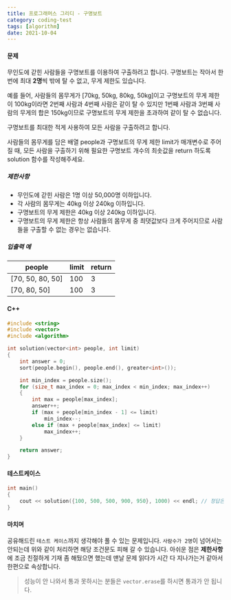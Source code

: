 ```yaml
---
title: 프로그래머스 그리디 - 구명보트
category: coding-test
tags: [algorithm]
date: 2021-10-04
---
```


#### 문제

무인도에 갇힌 사람들을 구명보트를 이용하여 구출하려고 합니다. 구명보트는 작아서 한 번에 최대 **2명**씩 밖에 탈 수 없고, 무게 제한도 있습니다.

예를 들어, 사람들의 몸무게가 [70kg, 50kg, 80kg, 50kg]이고 구명보트의 무게 제한이 100kg이라면 2번째 사람과 4번째 사람은 같이 탈 수 있지만 1번째 사람과 3번째 사람의 무게의 합은 150kg이므로 구명보트의 무게 제한을 초과하여 같이 탈 수 없습니다.

구명보트를 최대한 적게 사용하여 모든 사람을 구출하려고 합니다.

사람들의 몸무게를 담은 배열 people과 구명보트의 무게 제한 limit가 매개변수로 주어질 때, 모든 사람을 구출하기 위해 필요한 구명보트 개수의 최솟값을 return 하도록 solution 함수를 작성해주세요.

##### 제한사항

- 무인도에 갇힌 사람은 1명 이상 50,000명 이하입니다.
- 각 사람의 몸무게는 40kg 이상 240kg 이하입니다.
- 구명보트의 무게 제한은 40kg 이상 240kg 이하입니다.
- 구명보트의 무게 제한은 항상 사람들의 몸무게 중 최댓값보다 크게 주어지므로 사람들을 구출할 수 없는 경우는 없습니다.

##### 입출력 예

| people           | limit | return |
| ---------------- | ----- | ------ |
| [70, 50, 80, 50] | 100   | 3      |
| [70, 80, 50]     | 100   | 3      |

#### C++

```c++
#include <string>
#include <vector>
#include <algorithm>

int solution(vector<int> people, int limit)
{
    int answer = 0;
    sort(people.begin(), people.end(), greater<int>());

    int min_index = people.size();
    for (size_t max_index = 0; max_index < min_index; max_index++)
    {
        int max = people[max_index];
        answer++;
        if (max + people[min_index - 1] <= limit)
            min_index--;
        else if (max + people[max_index] <= limit)
            max_index++;
    }

    return answer;
}
```

#### 테스트케이스

```c++
int main()
{
    cout << solution({100, 500, 500, 900, 950}, 1000) << endl; // 정답은 3
}
```

#### 마치며

공유해드린 `테스트 케이스`까지 생각해야 풀 수 있는 문제입니다. `사람수가 2명`이 넘어서는 안되는데 위와 같이 처리하면 해당 조건문도 피해 갈 수 있습니다. 아쉬운 점은 **제한사항**에 조금 친절하게 기재 좀 해뒀으면 했는데 맨날 문제 읽다가 시간 다 지나가는거 같아서 한편으로 속상합니다.

> 성능이 안 나와서 통과 못하시는 분들은 `vector.erase`를 하시면 통과가 안 됩니다.
